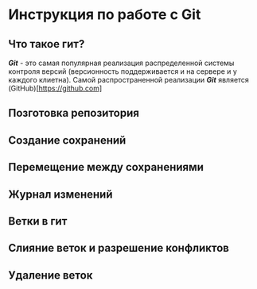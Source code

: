 # Инструкция по работе с Git


## Что такое гит?
***Git*** - это самая популярная реализация распределенной системы контроля версий (версионность поддерживается и на сервере и у каждого клиетна). Самой распространенной реализации ***Git*** является (GitHub)[https://github.com]

## Позготовка репозитория

## Создание сохранений

## Перемещение между сохранениями

## Журнал изменений

## Ветки в гит

## Слияние веток и разрешение конфликтов

## Удаление веток